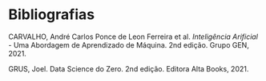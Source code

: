 # Bibliografias

CARVALHO, André Carlos Ponce de Leon Ferreira et al. *Inteligência Arificial* - Uma Abordagem de Aprendizado de Máquina. 2nd edição. Grupo GEN, 2021.<br>

GRUS, Joel. Data Science do Zero. 2nd edição. Editora Alta Books, 2021. <br>
